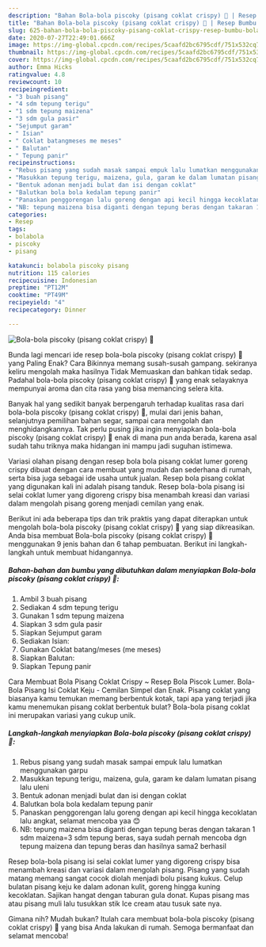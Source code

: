 ```yaml
---
description: "Bahan Bola-bola piscoky (pisang coklat crispy) 🍌 | Resep Bumbu Bola-bola piscoky (pisang coklat crispy) 🍌 Yang Lezat Sekali"
title: "Bahan Bola-bola piscoky (pisang coklat crispy) 🍌 | Resep Bumbu Bola-bola piscoky (pisang coklat crispy) 🍌 Yang Lezat Sekali"
slug: 625-bahan-bola-bola-piscoky-pisang-coklat-crispy-resep-bumbu-bola-bola-piscoky-pisang-coklat-crispy-yang-lezat-sekali
date: 2020-07-27T22:49:01.666Z
image: https://img-global.cpcdn.com/recipes/5caafd2bc6795cdf/751x532cq70/bola-bola-piscoky-pisang-coklat-crispy-🍌-foto-resep-utama.jpg
thumbnail: https://img-global.cpcdn.com/recipes/5caafd2bc6795cdf/751x532cq70/bola-bola-piscoky-pisang-coklat-crispy-🍌-foto-resep-utama.jpg
cover: https://img-global.cpcdn.com/recipes/5caafd2bc6795cdf/751x532cq70/bola-bola-piscoky-pisang-coklat-crispy-🍌-foto-resep-utama.jpg
author: Emma Hicks
ratingvalue: 4.8
reviewcount: 10
recipeingredient:
- "3 buah pisang"
- "4 sdm tepung terigu"
- "1 sdm tepung maizena"
- "3 sdm gula pasir"
- "Sejumput garam"
- " Isian"
- " Coklat batangmeses me meses"
- " Balutan"
- " Tepung panir"
recipeinstructions:
- "Rebus pisang yang sudah masak sampai empuk lalu lumatkan menggunakan garpu"
- "Masukkan tepung terigu, maizena, gula, garam ke dalam lumatan pisang lalu uleni"
- "Bentuk adonan menjadi bulat dan isi dengan coklat"
- "Balutkan bola bola kedalam tepung panir"
- "Panaskan penggorengan lalu goreng dengan api kecil hingga kecoklatan lalu angkat, selamat mencoba yaa 😊"
- "NB: tepung maizena bisa diganti dengan tepung beras dengan takaran 1 sdm maizena=3 sdm tepung beras, saya sudah pernah mencoba dgn tepung maizena dan tepung beras dan hasilnya sama2 berhasil"
categories:
- Resep
tags:
- bolabola
- piscoky
- pisang

katakunci: bolabola piscoky pisang 
nutrition: 115 calories
recipecuisine: Indonesian
preptime: "PT12M"
cooktime: "PT49M"
recipeyield: "4"
recipecategory: Dinner

---
```



![Bola-bola piscoky (pisang coklat crispy) 🍌](https://img-global.cpcdn.com/recipes/5caafd2bc6795cdf/751x532cq70/bola-bola-piscoky-pisang-coklat-crispy-🍌-foto-resep-utama.jpg)

Bunda lagi mencari ide resep bola-bola piscoky (pisang coklat crispy) 🍌 yang Paling Enak? Cara Bikinnya memang susah-susah gampang. sekiranya keliru mengolah maka hasilnya Tidak Memuaskan dan bahkan tidak sedap. Padahal bola-bola piscoky (pisang coklat crispy) 🍌 yang enak selayaknya mempunyai aroma dan cita rasa yang bisa memancing selera kita.

Banyak hal yang sedikit banyak berpengaruh terhadap kualitas rasa dari bola-bola piscoky (pisang coklat crispy) 🍌, mulai dari jenis bahan, selanjutnya pemilihan bahan segar, sampai cara mengolah dan menghidangkannya. Tak perlu pusing jika ingin menyiapkan bola-bola piscoky (pisang coklat crispy) 🍌 enak di mana pun anda berada, karena asal sudah tahu triknya maka hidangan ini mampu jadi suguhan istimewa.

Variasi olahan pisang dengan resep bola bola pisang coklat lumer goreng crispy dibuat dengan cara membuat yang mudah dan sederhana di rumah, serta bisa juga sebagai ide usaha untuk jualan. Resep bola pisang coklat yang digunakan kali ini adalah pisang tanduk. Resep bola-bola pisang isi selai coklat lumer yang digoreng crispy bisa menambah kreasi dan variasi dalam mengolah pisang goreng menjadi cemilan yang enak.


Berikut ini ada beberapa tips dan trik praktis yang dapat diterapkan untuk mengolah bola-bola piscoky (pisang coklat crispy) 🍌 yang siap dikreasikan. Anda bisa membuat Bola-bola piscoky (pisang coklat crispy) 🍌 menggunakan 9 jenis bahan dan 6 tahap pembuatan. Berikut ini langkah-langkah untuk membuat hidangannya.

<!--inarticleads1-->

##### Bahan-bahan dan bumbu yang dibutuhkan dalam menyiapkan Bola-bola piscoky (pisang coklat crispy) 🍌:

1. Ambil 3 buah pisang
1. Sediakan 4 sdm tepung terigu
1. Gunakan 1 sdm tepung maizena
1. Siapkan 3 sdm gula pasir
1. Siapkan Sejumput garam
1. Sediakan  Isian:
1. Gunakan  Coklat batang/meses (me meses)
1. Siapkan  Balutan:
1. Siapkan  Tepung panir


Cara Membuat Bola Pisang Coklat Crispy ~ Resep Bola Piscok Lumer. Bola-Bola Pisang Isi Coklat Keju - Cemilan Simpel dan Enak. Pisang coklat yang biasanya kamu temukan memang berbentuk kotak, tapi apa yang terjadi jika kamu menemukan pisang coklat berbentuk bulat? Bola-bola pisang coklat ini merupakan variasi yang cukup unik. 

<!--inarticleads2-->

##### Langkah-langkah menyiapkan Bola-bola piscoky (pisang coklat crispy) 🍌:

1. Rebus pisang yang sudah masak sampai empuk lalu lumatkan menggunakan garpu
1. Masukkan tepung terigu, maizena, gula, garam ke dalam lumatan pisang lalu uleni
1. Bentuk adonan menjadi bulat dan isi dengan coklat
1. Balutkan bola bola kedalam tepung panir
1. Panaskan penggorengan lalu goreng dengan api kecil hingga kecoklatan lalu angkat, selamat mencoba yaa 😊
1. NB: tepung maizena bisa diganti dengan tepung beras dengan takaran 1 sdm maizena=3 sdm tepung beras, saya sudah pernah mencoba dgn tepung maizena dan tepung beras dan hasilnya sama2 berhasil


Resep bola-bola pisang isi selai coklat lumer yang digoreng crispy bisa menambah kreasi dan variasi dalam mengolah pisang. Pisang yang sudah matang memang sangat cocok diolah menjadi bolu pisang kukus. Celup bulatan pisang keju ke dalam adonan kulit, goreng hingga kuning kecoklatan. Sajikan hangat dengan taburan gula donat. Kupas pisang mas atau pisang muli lalu tusukkan stik Ice cream atau tusuk sate nya. 

Gimana nih? Mudah bukan? Itulah cara membuat bola-bola piscoky (pisang coklat crispy) 🍌 yang bisa Anda lakukan di rumah. Semoga bermanfaat dan selamat mencoba!
